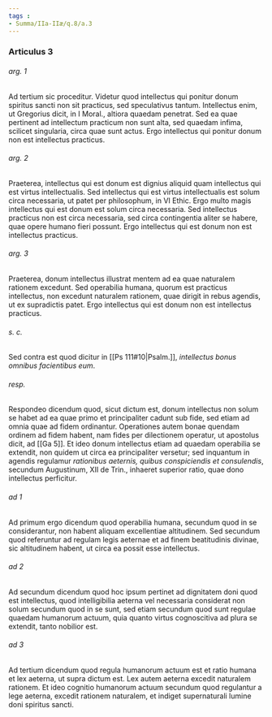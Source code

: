 ```yaml
---
tags : 
- Summa/IIa-IIæ/q.8/a.3
---
```


### Articulus 3

###### arg. 1
Ad tertium sic proceditur. Videtur quod intellectus qui ponitur donum spiritus sancti non sit practicus, sed speculativus tantum. Intellectus enim, ut Gregorius dicit, in I Moral., altiora quaedam penetrat. Sed ea quae pertinent ad intellectum practicum non sunt alta, sed quaedam infima, scilicet singularia, circa quae sunt actus. Ergo intellectus qui ponitur donum non est intellectus practicus.

###### arg. 2
Praeterea, intellectus qui est donum est dignius aliquid quam intellectus qui est virtus intellectualis. Sed intellectus qui est virtus intellectualis est solum circa necessaria, ut patet per philosophum, in VI Ethic. Ergo multo magis intellectus qui est donum est solum circa necessaria. Sed intellectus practicus non est circa necessaria, sed circa contingentia aliter se habere, quae opere humano fieri possunt. Ergo intellectus qui est donum non est intellectus practicus.

###### arg. 3
Praeterea, donum intellectus illustrat mentem ad ea quae naturalem rationem excedunt. Sed operabilia humana, quorum est practicus intellectus, non excedunt naturalem rationem, quae dirigit in rebus agendis, ut ex supradictis patet. Ergo intellectus qui est donum non est intellectus practicus.

###### s. c.
Sed contra est quod dicitur in [[Ps 111#10|Psalm.]], *intellectus bonus omnibus facientibus eum*.

###### resp.
Respondeo dicendum quod, sicut dictum est, donum intellectus non solum se habet ad ea quae primo et principaliter cadunt sub fide, sed etiam ad omnia quae ad fidem ordinantur. Operationes autem bonae quendam ordinem ad fidem habent, nam fides per dilectionem operatur, ut apostolus dicit, ad [[Ga 5]]. Et ideo donum intellectus etiam ad quaedam operabilia se extendit, non quidem ut circa ea principaliter versetur; sed inquantum in agendis regulamur *rationibus aeternis, quibus conspiciendis et consulendis*, secundum Augustinum, XII de Trin., inhaeret superior ratio, quae dono intellectus perficitur.

###### ad 1
Ad primum ergo dicendum quod operabilia humana, secundum quod in se considerantur, non habent aliquam excellentiae altitudinem. Sed secundum quod referuntur ad regulam legis aeternae et ad finem beatitudinis divinae, sic altitudinem habent, ut circa ea possit esse intellectus.

###### ad 2
Ad secundum dicendum quod hoc ipsum pertinet ad dignitatem doni quod est intellectus, quod intelligibilia aeterna vel necessaria considerat non solum secundum quod in se sunt, sed etiam secundum quod sunt regulae quaedam humanorum actuum, quia quanto virtus cognoscitiva ad plura se extendit, tanto nobilior est.

###### ad 3
Ad tertium dicendum quod regula humanorum actuum est et ratio humana et lex aeterna, ut supra dictum est. Lex autem aeterna excedit naturalem rationem. Et ideo cognitio humanorum actuum secundum quod regulantur a lege aeterna, excedit rationem naturalem, et indiget supernaturali lumine doni spiritus sancti.

